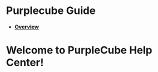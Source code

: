 # Purplecube Guide

- [**Overview**](test-docs-demo/overview.md)

# Welcome to PurpleCube Help Center!
